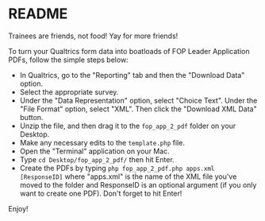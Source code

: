 # README #

Trainees are friends, not food! Yay for more friends!

To turn your Qualtrics form data into boatloads of FOP Leader Application PDFs, follow the simple steps below:

- In Qualtrics, go to the "Reporting" tab and then the "Download Data" option.
- Select the appropriate survey.
- Under the "Data Representation" option, select "Choice Text". Under the "File Format" option, select "XML". Then click the "Download XML Data" button.
- Unzip the file, and then drag it to the `fop_app_2_pdf` folder on your Desktop.
- Make any necessary edits to the `template.php` file.
- Open the "Terminal" application on your Mac.
- Type `cd Desktop/fop_app_2_pdf/` then hit Enter.
- Create the PDFs by typing `php fop_app_2_pdf.php apps.xml [ResponseID]` where "apps.xml" is the name of the XML file you've moved to the folder and ResponseID is an optional argument (if you only want to create one PDF). Don't forget to hit Enter!

Enjoy!